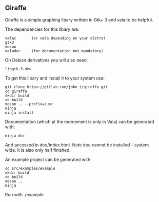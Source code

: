 ## Giraffe
Giraffe is a simple graphing libary written in Gtk+ 3 and vala to be helpful. 

The dependencies for this libary are:
	
	valac 		(or vala depending on your distro)
	gtk3
	meson
	valadoc 	(for documentation not mandatory)
On Debian derivatives you will also need:
	
	libgtk-3-dev

To get this libary and install it to your system use:

	git clone https://gitlab.com/john_t/giraffe.git
	cd giraffe
	mkdir build
	cd build
	meson .. --prefix=/usr
	ninja
	ninja install


Documentation (which at the momement is only in Vala) can be generated with:
    
    ninja doc
And accessed in doc/index.html. Note doc cannot be installed - system wide. It is also only half finished.

An example project can be generated with:
    
    cd src/examples/example
    mkdir build
    cd build
    meson ..
    ninja
Run with ./example
